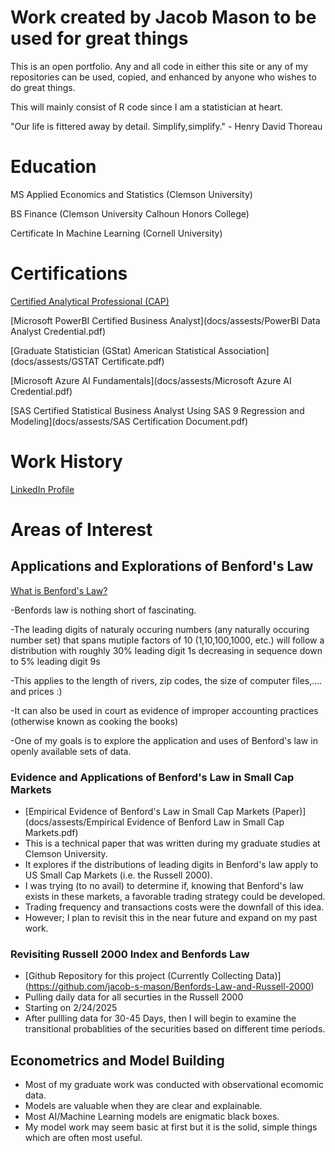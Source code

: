 # Work created by Jacob Mason to be used for great things
This is an open portfolio. Any and all code in either this site or any of my repositories can be used, copied, and enhanced by anyone who wishes to do great things.

This will mainly consist of R code since I am a statistician at heart.

"Our life is fittered away by detail. Simplify,simplify." - Henry David Thoreau

# Education
MS Applied Economics and Statistics (Clemson University)

BS Finance (Clemson University Calhoun Honors College)

Certificate In Machine Learning (Cornell University)

# Certifications

[Certified Analytical Professional (CAP)](https://bcert.me/sungyhlyh)

[Microsoft PowerBI Certified Business Analyst](docs/assests/PowerBI Data Analyst Credential.pdf)

[Graduate Statistician (GStat) American Statistical Association](docs/assests/GSTAT Certificate.pdf)

[Microsoft Azure AI Fundamentals](docs/assests/Microsoft Azure AI Credential.pdf)

[SAS Certified Statistical Business Analyst Using SAS 9 Regression and Modeling](docs/assests/SAS Certification Document.pdf)

# Work History

[LinkedIn Profile](https://www.linkedin.com/in/jacob-mason-36856486/)

# Areas of Interest

## Applications and Explorations of Benford's Law

[What is Benford's Law?](https://en.wikipedia.org/wiki/Benford%27s_law)
  
   -Benfords law is nothing short of fascinating.
   
   -The leading digits of naturaly occuring numbers (any naturally occuring number set) that spans mutiple factors of 10 (1,10,100,1000, etc.) will follow a distribution with roughly 30% leading digit 1s decreasing in sequence down to 5% leading digit 9s
   
   -This applies to the length of rivers, zip codes, the size of computer files,.... and prices :)
   
   -It can also be used in court as evidence of improper accounting practices (otherwise known as cooking the books)
   
   -One of my goals is to explore the application and uses of Benford's law in openly available sets of data.

### Evidence and Applications of Benford's Law in Small Cap Markets
- [Empirical Evidence of Benford's Law in Small Cap Markets (Paper)](docs/assests/Empirical Evidence of Benford Law in Small Cap Markets.pdf)
- This is a technical paper that was written during my graduate studies at Clemson University.
- It explores if the distributions of leading digits in Benford's law apply to US Small Cap Markets (i.e. the Russell 2000).
- I was trying (to no avail) to determine if, knowing that Benford's law exists in these markets, a favorable trading strategy could be developed.
- Trading frequency and transactions costs were the downfall of this idea.
- However; I plan to revisit this in the near future and expand on my past work.

### Revisiting Russell 2000 Index and Benfords Law
- [Github Repository for this project (Currently Collecting Data)] (https://github.com/jacob-s-mason/Benfords-Law-and-Russell-2000)
- Pulling daily data for all securties in the Russell 2000
- Starting on 2/24/2025
- After pullling data for 30-45 Days, then I will begin to examine the transitional probablities of the securities based on different time periods.


## Econometrics and Model Building
- Most of my graduate work was conducted with observational ecomomic data.
- Models are valuable when they are clear and explainable. 
- Most AI/Machine Learning models are enigmatic black boxes.
- My model work may seem basic at first but it is the solid, simple things which are often most useful.

